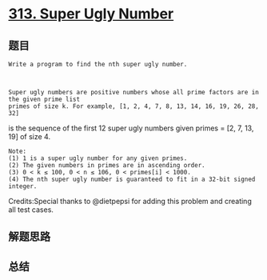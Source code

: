 # [313. Super Ugly Number](https://leetcode.com/problems/super-ugly-number/)

## 题目

        
    Write a program to find the nth super ugly number.



    Super ugly numbers are positive numbers whose all prime factors are in the given prime list
    primes of size k. For example, [1, 2, 4, 7, 8, 13, 14, 16, 19, 26, 28, 32]
 is the sequence of the first 12 super ugly numbers given primes
    = [2, 7, 13, 19] of size 4.



    Note:
    (1) 1 is a super ugly number for any given primes.
    (2) The given numbers in primes are in ascending order.
    (3) 0 < k ≤ 100, 0 < n ≤ 106, 0 < primes[i] < 1000.
    (4) The nth super ugly number is guaranteed to fit in a 32-bit signed integer.


Credits:Special thanks to @dietpepsi for adding this problem and creating all test cases.
      

## 解题思路


## 总结



